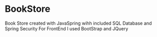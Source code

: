 # BookStore
Book Store created with JavaSpring wihh included SQL Database and Spring Security
For FrontEnd I used BootStrap and JQuery
